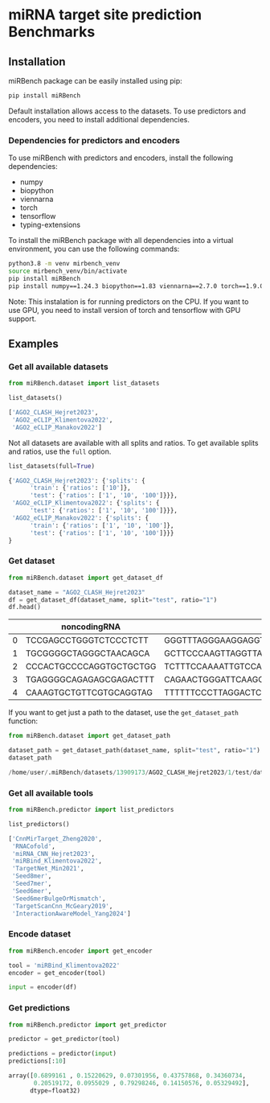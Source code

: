 # miRNA target site prediction Benchmarks

## Installation

miRBench package can be easily installed using pip:

```bash
pip install miRBench
```

Default installation allows access to the datasets. To use predictors and encoders, you need to install additional dependencies.

### Dependencies for predictors and encoders

To use miRBench with predictors and encoders, install the following dependencies:
- numpy
- biopython
- viennarna
- torch
- tensorflow
- typing-extensions

To install the miRBench package with all dependencies into a virtual environment, you can use the following commands:

```bash
python3.8 -m venv mirbench_venv
source mirbench_venv/bin/activate
pip install miRBench
pip install numpy==1.24.3 biopython==1.83 viennarna==2.7.0 torch==1.9.0 tensorflow==2.13.1 typing-extensions==4.5.0
```

Note: This instalation is for running predictors on the CPU. If you want to use GPU, you need to install version of torch and tensorflow with GPU support.

## Examples

### Get all available datasets

```python
from miRBench.dataset import list_datasets

list_datasets()
```

```python
['AGO2_CLASH_Hejret2023',
 'AGO2_eCLIP_Klimentova2022',
 'AGO2_eCLIP_Manakov2022']
```

Not all datasets are available with all splits and ratios. To get available splits and ratios, use the `full` option.

```python
list_datasets(full=True)
```

```python
{'AGO2_CLASH_Hejret2023': {'splits': {
      'train': {'ratios': ['10']},
      'test': {'ratios': ['1', '10', '100']}}},
 'AGO2_eCLIP_Klimentova2022': {'splits': {
      'test': {'ratios': ['1', '10', '100']}}},
 'AGO2_eCLIP_Manakov2022': {'splits': {
      'train': {'ratios': ['1', '10', '100']},
      'test': {'ratios': ['1', '10', '100']}}}
}
```

### Get dataset

```python
from miRBench.dataset import get_dataset_df

dataset_name = "AGO2_CLASH_Hejret2023"
df = get_dataset_df(dataset_name, split="test", ratio="1")
df.head()
```

|	| noncodingRNA	| gene |	label |
| -------- | ------- | ------- | ------- |
| 0 |	TCCGAGCCTGGGTCTCCCTCTT	 |GGGTTTAGGGAAGGAGGTTCGGAGACAGGGAGCCAAGGCCTCTGTC... |	1 |
|1 |	TGCGGGGCTAGGGCTAACAGCA	|GCTTCCCAAGTTAGGTTAGTGATGTGAAATGCTCCTGTCCCTGGCC...	| 1 |
| 2 |	CCCACTGCCCCAGGTGCTGCTGG	|TCTTTCCAAAATTGTCCAGCAGCTTGAATGAGGCAGTGACAATTCT...	| 1 |
| 3 |	TGAGGGGCAGAGAGCGAGACTTT	|CAGAACTGGGATTCAAGCGAGGTCTGGCCCCTCAGTCTGTGGCTTT...	| 1 |
| 4	 |CAAAGTGCTGTTCGTGCAGGTAG	|TTTTTTCCCTTAGGACTCTGCACTTTATAGAATGTTGTAAAACAGA...	| 1 |

If you want to get just a path to the dataset, use the `get_dataset_path` function:

```python
from miRBench.dataset import get_dataset_path

dataset_path = get_dataset_path(dataset_name, split="test", ratio="1")
dataset_path
```

```python
/home/user/.miRBench/datasets/13909173/AGO2_CLASH_Hejret2023/1/test/dataset.tsv
```

### Get all available tools

```python
from miRBench.predictor import list_predictors

list_predictors()
```
```python
['CnnMirTarget_Zheng2020',
 'RNACofold',
 'miRNA_CNN_Hejret2023',
 'miRBind_Klimentova2022',
 'TargetNet_Min2021',
 'Seed8mer',
 'Seed7mer',
 'Seed6mer',
 'Seed6merBulgeOrMismatch',
 'TargetScanCnn_McGeary2019',
 'InteractionAwareModel_Yang2024']
```

### Encode dataset

```python
from miRBench.encoder import get_encoder

tool = 'miRBind_Klimentova2022'
encoder = get_encoder(tool)

input = encoder(df)
```

### Get predictions

```python
from miRBench.predictor import get_predictor

predictor = get_predictor(tool)

predictions = predictor(input)
predictions[:10]
```

```python
array([0.6899161 , 0.15220629, 0.07301956, 0.43757868, 0.34360734,
       0.20519172, 0.0955029 , 0.79298246, 0.14150576, 0.05329492],
      dtype=float32)
```
